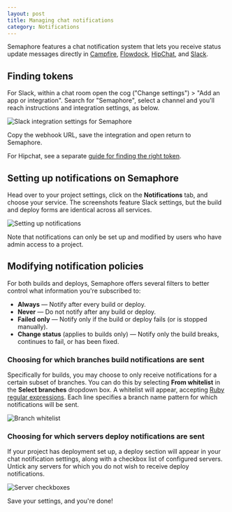 ```yaml
---
layout: post
title: Managing chat notifications
category: Notifications
---
```


Semaphore features a chat notification system that lets you receive status
update messages directly in [Campfire](https://campfirenow.com/),
[Flowdock](https://www.flowdock.com/), [HipChat](https://www.hipchat.com/),
and [Slack](https://slack.com/).

## Finding tokens

For Slack, within a chat room open the cog ("Change settings") > "Add an app
or integration". Search for "Semaphore", select a channel and you'll reach
instructions and integration settings, as below.

<img src="/docs/assets/img/managing-chat-notifications/slack-integration-settings.png" alt="Slack integration settings for Semaphore" class="img-responsive img-bordered">

Copy the webhook URL, save the integration and open return to Semaphore.

For Hipchat, see a separate [guide for finding the right token](/docs/finding-hipchat-token.html).

## Setting up notifications on Semaphore

Head over to your project settings, click on the
**Notifications** tab, and choose your service. The screenshots feature Slack
settings, but the build and deploy forms are identical across all services.

<img src="/docs/assets/img/managing-chat-notifications/setting-up-notifications.png" alt="Setting up notifications" class="img-responsive img-bordered">

Note that notifications can only be set up and modified by users who have admin 
access to a project.

## Modifying notification policies

For both builds and deploys, Semaphore offers several filters to better control
what information you're subscribed to:

- **Always** — Notify after every build or deploy.
- **Never** — Do not notify after any build or deploy.
- **Failed only** — Notify only if the build or deploy fails (or is stopped
manually).
- **Change status** (applies to builds only) — Notify only the build breaks,
continues to fail, or has been fixed.

### Choosing for which branches build notifications are sent

Specifically for builds, you may choose to only receive notifications for a
certain subset of branches. You can do this by selecting **From whitelist** in
the **Select branches** dropdown box. A whitelist will appear, accepting [Ruby
regular expressions](http://ruby-doc.org/core-2.2.3/Regexp.html). Each line
specifies a branch name pattern for which notifications will be sent.

<img src="/docs/assets/img/managing-chat-notifications/branch-whitelist.png" alt="Branch whitelist" class="img-responsive img-bordered">

### Choosing for which servers deploy notifications are sent

If your project has deployment set up, a deploy section will appear in your chat
notification settings, along with a checkbox list of configured servers. Untick
any servers for which you do not wish to receive deploy notifications.

<img src="/docs/assets/img/managing-chat-notifications/server-checkboxes.png" alt="Server checkboxes" class="img-responsive img-bordered">

Save your settings, and you're done!
